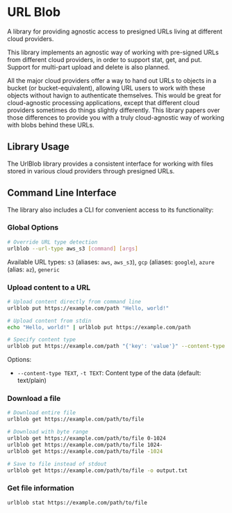# URL Blob

A library for providing agnostic access to presigned URLs living at different cloud providers.

This library implements an agnostic way of working with pre-signed URLs from different cloud providers, in order to support stat, get, and put. Support for multi-part upload and delete is also planned.

All the major cloud providers offer a way to hand out URLs to objects in a bucket (or bucket-equivalent), allowing URL users to work with these objects without havign to authenticate themselves. This would be great for cloud-agnostic processing applications, except that different cloud providers sometimes do things slightly differently. This library papers over those differences to provide you with a truly cloud-agnostic way of working with blobs behind these URLs.

## Library Usage

The UrlBlob library provides a consistent interface for working with files stored in various cloud providers through presigned URLs.

## Command Line Interface

The library also includes a CLI for convenient access to its functionality:

### Global Options

```bash
# Override URL type detection
urlblob --url-type aws_s3 [command] [args]
```

Available URL types: `s3` (aliases: `aws`, `aws_s3`), `gcp` (aliases: `google`), `azure` (alias: `az`), `generic`

### Upload content to a URL

```bash
# Upload content directly from command line
urlblob put https://example.com/path "Hello, world!"

# Upload content from stdin
echo "Hello, world!" | urlblob put https://example.com/path

# Specify content type
urlblob put https://example.com/path "{'key': 'value'}" --content-type application/json
```

Options:
- `--content-type TEXT`, `-t TEXT`: Content type of the data (default: text/plain)

### Download a file

```bash
# Download entire file
urlblob get https://example.com/path/to/file

# Download with byte range
urlblob get https://example.com/path/to/file 0-1024
urlblob get https://example.com/path/to/file 1024-
urlblob get https://example.com/path/to/file -1024

# Save to file instead of stdout
urlblob get https://example.com/path/to/file -o output.txt
```

### Get file information

```bash
urlblob stat https://example.com/path/to/file
```
